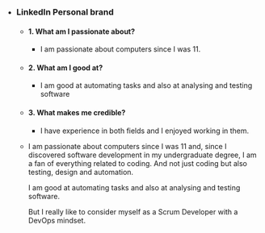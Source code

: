 - ### LinkedIn Personal brand
	- #### 1. What am I passionate about?
		- I am passionate about computers since I was 11.
	- #### 2. What am I good at?
		- I am good at automating tasks and also at analysing and testing software
	- #### 3. What makes me credible?
		- I have experience in both fields and I enjoyed working in them.
	- I am passionate about computers since I was 11 and, since I discovered software development in my undergraduate degree, I am a fan of everything related to coding. And not just coding but also testing, design and automation.
	  
	  I am good at automating tasks and also at analysing and testing software. 
	  
	  But I really like to consider myself as a Scrum Developer with a DevOps mindset.